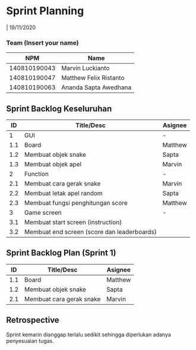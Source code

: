 # Sprint Planning 
| 19/11/2020

### Team (Insert your name)
| NPM           | Name        |
| ------------- |-------------|
| 140810190043  | Marvin Luckianto |
| 140810190047  | Matthew Felix Ristanto |
| 140810190063  | Ananda Sapta Awedhana |

## Sprint Backlog Keseluruhan 
| ID  | Title/Desc | Asignee | 
| --- | ---------- | ------- | 
| 1 | GUI | - |
| 1.1 | Board | Matthew |
| 1.2 | Membuat objek snake | Sapta |
| 1.3 | Membuat objek apel | Marvin |
| 2 | Function | - |
| 2.1 | Membuat cara gerak snake | Marvin |
| 2.2 | Membuat letak apel random | Sapta |
| 2.3 | Membuat fungsi penghitungan score | Matthew |
| 3 | Game screen | - |
| 3.1 | Membuat start screen (instruction) |  |
| 3.2 | Membuat end screen (score dan leaderboards) |  |

## Sprint Backlog Plan (Sprint 1)
| ID  | Title/Desc | Asignee | 
| --- | ---------- | ------- | 
| 1.1 | Board | Matthew |
| 1.2 | Membuat objek snake | Sapta |
| 2.1 | Membuat cara gerak snake | Marvin |

## Retrospective
Sprint kemarin dianggap terlalu sedikit sehingga diperlukan adanya penyesuaian tugas.
